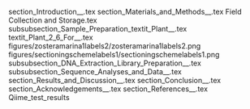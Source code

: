 section_Introduction__.tex
section_Materials_and_Methods__.tex
Field Collection and Storage.tex
subsubsection_Sample_Preparation_textit_Plant__.tex
textit_Plant_2_6_For__.tex
figures/zosteramarina1labels2/zosteramarina1labels2.png
figures/sectioningschemelabels1/sectioningschemelabels1.png
subsubsection_DNA_Extraction_Library_Preparation__.tex
subsubsection_Sequence_Analyses_and_Data__.tex
section_Results_and_Discussion__.tex
section_Conclusion__.tex
section_Acknowledgements__.tex
section_References__.tex
Qiime_test_results